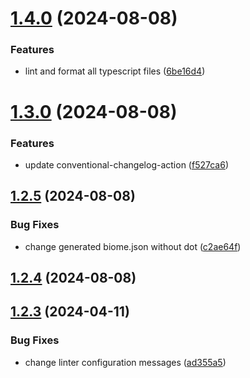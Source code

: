 # [1.4.0](https://github.com/GitOpsLovers/nx-biome/compare/v1.3.0...v1.4.0) (2024-08-08)


### Features

* lint and format all typescript files ([6be16d4](https://github.com/GitOpsLovers/nx-biome/commit/6be16d4632b6acd6bee702f03472d07c82e80a6d))



# [1.3.0](https://github.com/GitOpsLovers/nx-biome/compare/v1.2.5...v1.3.0) (2024-08-08)


### Features

* update conventional-changelog-action ([f527ca6](https://github.com/GitOpsLovers/nx-biome/commit/f527ca64fe871daa22ae9fc573a8d7cffb5af354))



## [1.2.5](https://github.com/GitOpsLovers/nx-biome/compare/v1.2.4...v1.2.5) (2024-08-08)


### Bug Fixes

* change generated biome.json without dot ([c2ae64f](https://github.com/GitOpsLovers/nx-biome/commit/c2ae64ff0b9ca890160d6efd3d1a1fdf52c68c6c))



## [1.2.4](https://github.com/GitOpsLovers/nx-biome/compare/v1.2.3...v1.2.4) (2024-08-08)



## [1.2.3](https://github.com/GitOpsLovers/nx-biome/compare/v1.2.2...v1.2.3) (2024-04-11)


### Bug Fixes

* change linter configuration messages ([ad355a5](https://github.com/GitOpsLovers/nx-biome/commit/ad355a5a81089c9a5c9e88bf514ed8429956c110))



